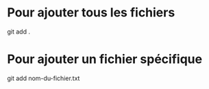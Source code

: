 # Pour ajouter tous les fichiers
git add .

# Pour ajouter un fichier spécifique
git add nom-du-fichier.txt
